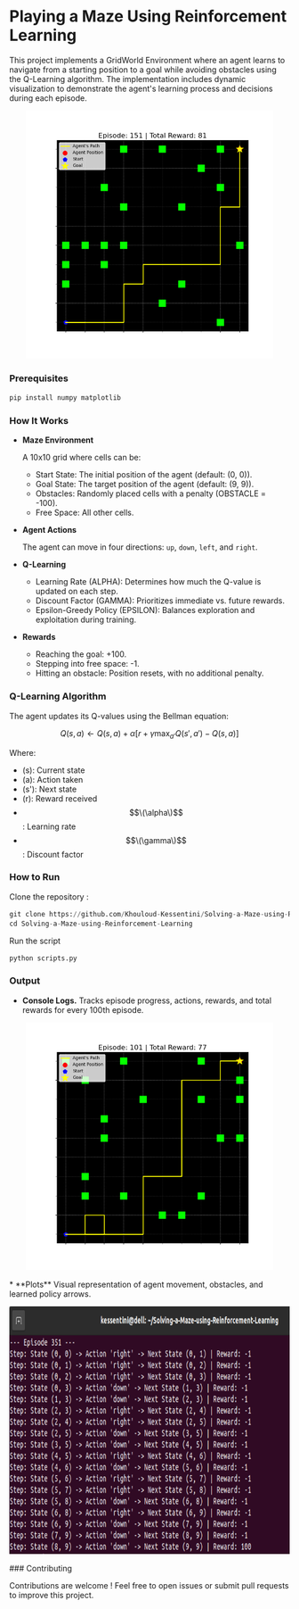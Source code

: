 # Playing a Maze Using Reinforcement Learning

This project implements a GridWorld Environment where an agent learns to navigate from a starting position to a goal while avoiding obstacles using the Q-Learning algorithm. The implementation includes dynamic visualization to demonstrate the agent's learning process and decisions during each episode.
<br/>
<p align="center">
  <img src="img/path_visualization_2.png" alt="Project Logo" width="444" height="444"/>
</p>

### Prerequisites

```python
pip install numpy matplotlib
```

### How It Works

  * **Maze Environment**
    
    A 10x10 grid where cells can be:
      - Start State: The initial position of the agent (default: (0, 0)).
      - Goal State: The target position of the agent (default: (9, 9)).
      - Obstacles: Randomly placed cells with a penalty (OBSTACLE = -100).
      - Free Space: All other cells.

  * **Agent Actions**
    
    The agent can move in four directions: ```up```, ```down```, ```left```, and ```right```.

  * **Q-Learning**
    - Learning Rate (ALPHA): Determines how much the Q-value is updated on each step.
    - Discount Factor (GAMMA): Prioritizes immediate vs. future rewards.
    - Epsilon-Greedy Policy (EPSILON): Balances exploration and exploitation during training.

  * **Rewards**
    - Reaching the goal: +100.
    - Stepping into free space: -1.
    - Hitting an obstacle: Position resets, with no additional penalty.

### Q-Learning Algorithm

The agent updates its Q-values using the Bellman equation:

$$
Q(s, a) \leftarrow Q(s, a) + \alpha \left[ r + \gamma \max_{a'} Q(s', a') - Q(s, a) \right]
$$

Where:
- \(s\): Current state
- \(a\): Action taken
- \(s'\): Next state
- \(r\): Reward received
- $$\(\alpha\)$$: Learning rate
- $$\(\gamma\)$$: Discount factor

### How to Run

Clone the repository :

```python
git clone https://github.com/Khouloud-Kessentini/Solving-a-Maze-using-Reinforcement-Learning.git
cd Solving-a-Maze-using-Reinforcement-Learning
```

Run the script
```python
python scripts.py
```
### Output

  * **Console Logs.** Tracks episode progress, actions, rewards, and total rewards for every 100th episode.

  <p align="center">
    <img src="img/path_example.png" alt="Project Logo" width="444" height="444"/>
  </p>
  * **Plots** Visual representation of agent movement, obstacles, and learned policy arrows.
  <p align="center">
    <img src="img/terminal_output.png" alt="Project Logo" width="744" height="444"/>
  </p>
### Contributing

Contributions are welcome ! Feel free to open issues or submit pull requests to improve this project.
